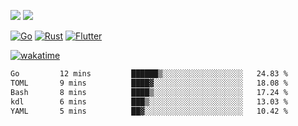 [![](https://img.shields.io/badge/Windows_11-Pro-292e33?style=flat-square&logo=windows&logoColor=ffffff)](https://www.microsoft.com/en-us/windows/)
[![](https://img.shields.io/badge/macOS-Sonoma-292e33?style=flat-square&logo=apple&logoColor=ffffff)](https://www.apple.com/macbook-pro/) 

[![Go](https://img.shields.io/badge/-Go-DEA584?style=flat&logo=go&logoColor=000000)](https://golang.org/)
[![Rust](https://img.shields.io/badge/-Rust-DEA584?style=flat&logo=rust&logoColor=000000)](https://www.rust-lang.org)
[![Flutter](https://img.shields.io/badge/-Flutter-DEA584?style=flat&logo=flutter&logoColor=000000)](https://flutter.dev/)

[![wakatime](https://wakatime.com/badge/user/9bb0c784-91ca-4b5c-8e9c-b13ece0f7b09.svg)](https://wakatime.com/@9bb0c784-91ca-4b5c-8e9c-b13ece0f7b09)


<!--START_SECTION:waka-->

```txt
Go         12 mins         ██████▒░░░░░░░░░░░░░░░░░░   24.83 %
TOML       9 mins          ████▓░░░░░░░░░░░░░░░░░░░░   18.08 %
Bash       8 mins          ████▒░░░░░░░░░░░░░░░░░░░░   17.24 %
kdl        6 mins          ███▒░░░░░░░░░░░░░░░░░░░░░   13.03 %
YAML       5 mins          ██▓░░░░░░░░░░░░░░░░░░░░░░   10.42 %
```

<!--END_SECTION:waka-->
